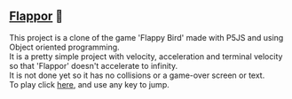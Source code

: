 ## [Flappor](https://editor.p5js.org/ArturoGJ/present/nI0fRvlsX) 🐥  
This project is a clone of the game 'Flappy Bird' made with P5JS and using Object oriented programming.  
It is a pretty simple project with velocity, acceleration and terminal velocity so that 'Flappor' doesn't accelerate to infinity.  
It is not done yet so it has no collisions or a game-over screen or text.  
To play click [here](https://editor.p5js.org/ArturoGJ/present/nI0fRvlsX), and use any key to jump. 
